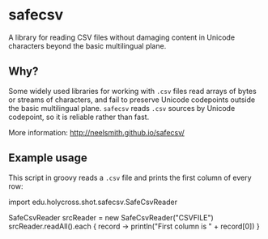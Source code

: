 # safecsv

A library  for reading CSV files without damaging content in Unicode characters beyond the basic multilingual plane.

## Why?

Some widely used libraries for working with `.csv` files read arrays of bytes or streams of characters, and fail to preserve Unicode codepoints outside the basic multilingual plane.  `safecsv` reads `.csv` sources by Unicode codepoint, so it is reliable rather than fast.

More information:  <http://neelsmith.github.io/safecsv/>


## Example usage

This script in groovy reads a `.csv` file and prints the first column of every row:

   import edu.holycross.shot.safecsv.SafeCsvReader
   
   SafeCsvReader srcReader = new SafeCsvReader("CSVFILE")
   srcReader.readAll().each { record ->
    println("First column is " + record[0])
   }
